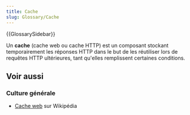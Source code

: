 ```yaml
---
title: Cache
slug: Glossary/Cache
---
```


{{GlossarySidebar}}

Un **cache** (cache web ou cache HTTP) est un composant stockant temporairement les réponses HTTP dans le but de les réutiliser lors de requêtes HTTP ultérieures, tant qu'elles remplissent certaines conditions.

## Voir aussi

### Culture générale

- [Cache web](https://fr.wikipedia.org/wiki/Cache_web) sur Wikipédia
